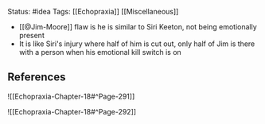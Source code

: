 Status: #idea
Tags: [[Echopraxia]] [[Miscellaneous]]

* [[@Jim-Moore]] flaw is he is similar to Siri Keeton, not being emotionally present
* It is like Siri's injury where half of him is cut out, only half of Jim is there with a person when his emotional kill switch is on

## References

![[Echopraxia-Chapter-18#^Page-291]]

![[Echopraxia-Chapter-18#^Page-292]]